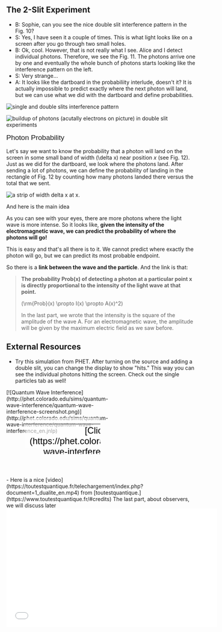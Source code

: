 The 2-Slit Experiment
---------------------

- B: Sophie, can you see the nice double slit interference pattern in the Fig. 10?
- S: Yes, I have seen it a couple of times. This is what light looks like on a screen after you go through two small holes.
- B: Ok, cool. However, that is not really what I see. Alice and I detect individual photons. Therefore, we see the Fig. 11. The photons arrive one by one and eventually the whole bunch of photons starts looking like the interference pattern on the left.
- S: Very strange…
- A: It looks like the dartboard in the probabiliity interlude, doesn't it? It is actually impossible to predict exactly where the next photon will land, but we can use what we did with the dartboard and define probabilities.

![single and double slits interference pattern](https://online.science.psu.edu/sites/default/files/phys010/W7photon/Single_and_double_slit_4.jpg "Fig 10: Look at the bottom image. This is a double slit interference pattern. It's just a series a bright and dark spots.")

![buildup of photons (acutally electrons on picture) in double slit experiments](https://online.science.psu.edu/sites/default/files/phys010/W7photon/Double-slit_experiment_results_Tanamura_2.jpg "Fig 11: Buildup of photons in double slit experiments.")

<span style="font-family: Helvetica, Arial, sans-serif; font-size: 19px; line-height: 24.9599990844727px;">Photon Probability</span>

Let's say we want to know the probability that a photon will land on the screen in some small band of width \(\delta x\) near position _x_ (see Fig. 12). Just as we did for the dartboard, we look where the photons land. After sending a lot of photons, we can define the probability of landing in the rectangle of Fig. 12 by counting how many photons landed there versus the total that we sent.

![a strip of width delta x at x. ](https://online.science.psu.edu/sites/default/files/phys010/W7photon/2slitsProbability.png "Fig 12: Photons arrive randomly on the screen. To find the probability for them to land in a small rectangle, we just count how many there are in the rectangle and divide by the total. ")

And here is the main idea

As you can see with your eyes, there are more photons where the light wave is more intense. So it looks like, **given the intensity of the electromagnetic wave, we can predict the probability of where the photons will go!**

This is easy and that's all there is to it. We cannot predict where exactly the photon will go, but we can predict its most probable endpoint.

So there is a **link between the wave and the particle**. And the link is that:

> **The probability Prob(x) of detecting a photon at a particular point x is directly proportional to the intensity of the light wave at that point.**
> 
> \(\rm{Prob}(x) \propto I(x) \propto A(x)^2\)
> 
> In the last part, we wrote that the intensity is the square of the amplitude of the wave A. For an electromagnetic wave, the amplitude will be given by the maximum electric field as we saw before.

External Resources
------------------

- Try this simulation from PHET. After turning on the source and adding a double slit, you can change the display to show "hits." This way you can see the individual photons hitting the screen. Check out the single particles tab as well!

<div style="position: relative; width: 300px; height: 232px;">[![Quantum Wave Interference](http://phet.colorado.edu/sims/quantum-wave-interference/quantum-wave-interference-screenshot.png)](http://phet.colorado.edu/sims/quantum-wave-interference/quantum-wave-interference_en.jnlp)

<div style="position: absolute; width: 200px; height: 80px; left: 50px; top: 76px; background-color: #FFF; opacity: 0.6; filter: alpha(opacity = 60);"></div><table style="position: absolute; width: 200px; height: 80px; left: 50px; top: 76px;"><tbody><tr><td style="text-align: center; color: #000; font-size: 24px; font-family: Arial,sans-serif;">[Click to Run](https://phet.colorado.edu/sims/quantum-wave-interference/quantum-wave-interference_en.jnlp)</td></tr></tbody></table></div>- Here is a nice [video](https://toutestquantique.fr/telechargement/index.php?document=1_dualite_en.mp4) from [toutestquantique.](https://www.toutestquantique.fr/#credits) The last part, about observers, we will discuss later

<iframe allowfullscreen="" frameborder="0" height="315" src="//www.youtube.com/embed/wsq7qXr9Hl0?rel=0" width="560"></iframe>